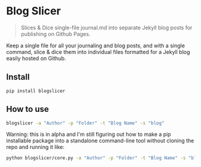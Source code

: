 # Blog Slicer
> Slices & Dice single-file journal.md into separate Jekyll blog posts for publishing on Github Pages.


Keep a single file for all your journaling and blog posts, and with a single command, slice & dice them into individual files formatted for a Jekyll blog easily hosted on Github.

## Install

`pip install blogslicer`

## How to use

```bash
blogslicer -a "Author" -p "Folder" -t "Blog Name" -s "blog"
```

Warning: this is in alpha and I'm still figuring out how to make a pip installable package into a standalone command-line tool without cloning the repo and running it like:

```bash
python blogslicer/core.py -a "Author" -p "Folder" -t "Blog Name" -s "blog"
```
